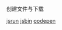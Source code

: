 创建文件与下载

[jsrun](https://jsrun.net/xWyKp/)
[jsbin](https://output.jsbin.com/vayenab)
[codepen](https://codepen.io/gzwawj/pen/pmKNoO)